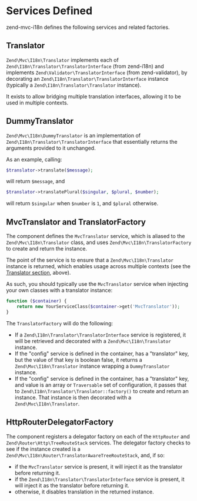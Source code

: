 # Services Defined

zend-mvc-i18n defines the following services and related factories.

## Translator

`Zend\Mvc\I18n\Translator` implements each of
`Zend\I18n\Translator\TranslatorInterface` (from
zend-i18n) and implements `Zend\Validator\TranslatorInterface` (from
zend-validator), by decorating an `Zend\I18n\Translator\TranslatorInterface`
instance (typically a `Zend\I18n\Translator\Translator` instance).

It exists to allow bridging multiple translation interfaces, allowing it to be
used in multiple contexts.

## DummyTranslator

`Zend\Mvc\I18n\DummyTranslator` is an implementation of
`Zend\I18n\Translator\TranslatorInterface` that essentially returns the
arguments provided to it unchanged.

As an example, calling:

```php
$translator->translate($message);
```

will return `$message`, and 

```php
$translator->translatePlural($singular, $plural, $number);
```

will return `$singular` when `$number` is `1`, and `$plural` otherwise.

## MvcTranslator and TranslatorFactory

The component defines the `MvcTranslator` service, which is aliased to the
`Zend\Mvc\I18n\Translator` class, and uses `Zend\Mvc\I18n\TranslatorFactory` to
create and return the instance.

The point of the service is to ensure that a `Zend\Mvc\I18n\Translator` instance
is returned, which enables usage across multiple contexts (see the [Translator
section](#translator), above).

As such, you should typically use the `MvcTranslator` service when injecting
your own classes with a translator instance:

```php
function ($container) {
    return new YourServiceClass($container->get('MvcTranslator'));
}
```

The `TranslatorFactory` will do the following:

- If a `Zend\I18n\Translator\TranslatorInterface` service is registered, it will
  be retrieved and decorated with a `Zend\Mvc\I18n\Translator` instance.
- If the "config" service is defined in the container, has a "translator" key,
  but the value of that key is boolean false, it returns a
  `Zend\Mvc\I18n\Translator` instance wrapping a `DummyTranslator` instance.
- If the "config" service is defined in the container, has a "translator" key,
  and value is an array or `Traversable` set of configuration, it passes that to
  `Zend\I18n\Translator\Translator::factory()` to create and return an instance.
  That instance is then decorated with a `Zend\Mvc\I18n\Translator`.

## HttpRouterDelegatorFactory

The component registers a delegator factory on each of the `HttpRouter` and
`Zend\Router\Http\TreeRouteStack` services. The delegator factory checks to see
if the instance created is a `Zend\Mvc\I18n\Router\TranslatorAwareTreeRouteStack`,
and, if so:

- if the `MvcTranslator` service is present, it will inject it as the translator
  before returning it.
- if the `Zend\I18n\Translator\TranslatorInterface` service is present, it will
  inject it as the translator before returning it.
- otherwise, it disables translation in the returned instance.
